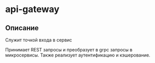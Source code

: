 # api-gateway

## Описание

Служит точкой входа в сервис

Принимает REST запросы и преобразует в grpc запросы в микросервисы. Также реализует аутентификацию и кэшерование.